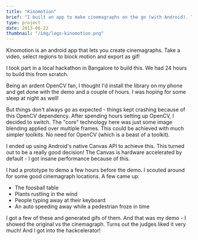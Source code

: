 ```yaml
---
title: "Kinomotion"
brief: "I built an app to make cinemagraphs on the go (with Android). This was my hack at Angelhack Spring 2013 which won me a place into their 'hackcelarator'"
type: project
date: 2013-06-22
thumbnail: "/img/logo-kinomotion.png"
---
```


Kinomotion is an android app that lets you create cinemagraphs. Take a video, select regions to block motion and export as gif!

I took part in a local hackathon in Bangalore to build this. We had 24 hours to build this from scratch.

Being an ardent OpenCV fan, I thought I'd install the library on my phone and get done with the demo and a couple of hours. I was hoping for some sleep at night as well!

But things don't always go as expected - things kept crashing because of this OpenCV dependency. After spending hours setting up OpenCV, I decided to switch. The "core" technology here was just some image blending applied over multiple frames. This could be achieved with much simpler toolkits. No need for OpenCV (which is a beast of a toolkit).

I ended up using Android's native Canvas API to achieve this. This turned out to be a really good decision! The Canvas is hardware accelerated by default - I got insane performance because of this.

I had a prototype to demo a few hours before the demo. I scouted around for some good cinemagraph locations. A few came up:

 * The foosball table
 * Plants rustling in the wind
 * People typing away at their keyboard
 * An auto speeding away while a pedestrian froze in time

I got a few of these and generated gifs of them. And that was my demo - I showed the original vs the cinemagraph. Turns out the judges liked it very much! And I got into the hackcelerator!
